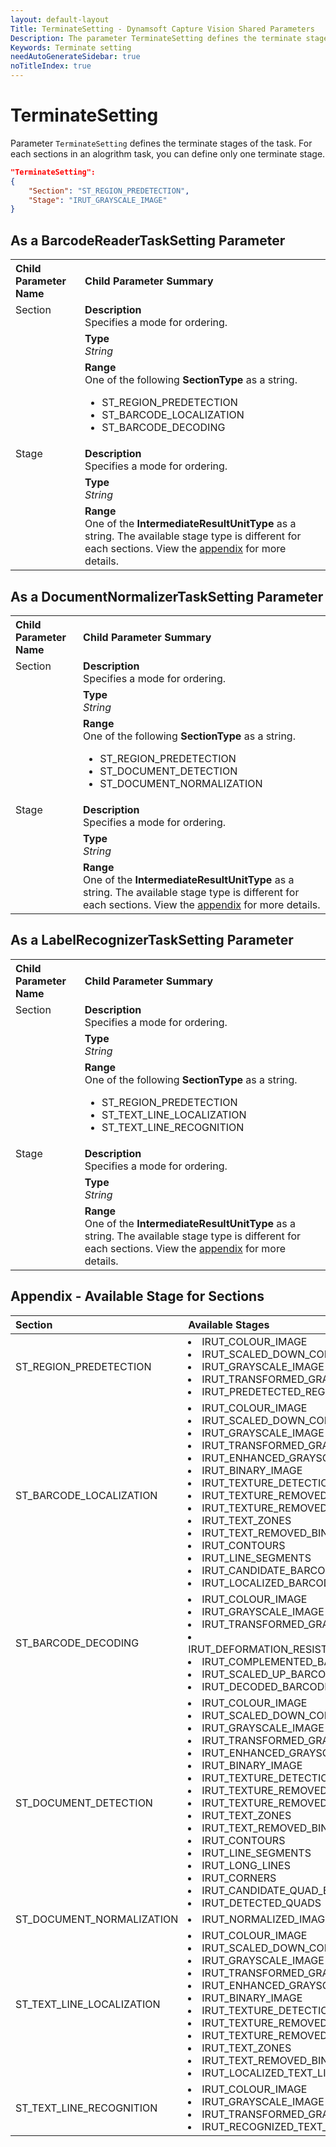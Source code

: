 ```yaml
---
layout: default-layout
Title: TerminateSetting - Dynamsoft Capture Vision Shared Parameters
Description: The parameter TerminateSetting defines the terminate stages of the task.
Keywords: Terminate setting
needAutoGenerateSidebar: true
noTitleIndex: true
---
```


# TerminateSetting

Parameter `TerminateSetting` defines the terminate stages of the task. For each sections in an alogrithm task, you can define only one terminate stage.

```json
"TerminateSetting":
{
    "Section": "ST_REGION_PREDETECTION",
    "Stage": "IRUT_GRAYSCALE_IMAGE"
}
```

## As a BarcodeReaderTaskSetting Parameter

<table style = "text-align:left">
    <thread>
        <tr>
            <th>Child Parameter Name</th>
            <th>Child Parameter Summary</th>
        </tr>
    </thread>
    <tr>
        <td rowspan = "3" style="vertical-align:text-top">Section<br></td>
        <td><b>Description</b><br>Specifies a mode for ordering.</td>
    </tr>
    <tr>
        <td><b>Type</b><br><i>String</i></td>
    </tr>
    <tr>
        <td><b>Range</b><br>One of the following <b>SectionType</b> as a string.
            <ul>
                <li>ST_REGION_PREDETECTION</li>
                <li>ST_BARCODE_LOCALIZATION</li>
                <li>ST_BARCODE_DECODING</li>
            </ul>
        </td>
    </tr>
    <tr>
        <td rowspan = "3" style="vertical-align:text-top">Stage<br></td>
        <td><b>Description</b><br>Specifies a mode for ordering.</td>
    </tr>
    <tr>
        <td><b>Type</b><br><i>String</i></td>
    </tr>
    <tr>
        <td><b>Range</b><br>One of the <b>IntermediateResultUnitType</b> as a string. The available stage type is different for each sections. View the <a href="#appendix---available-stage-for-sections">appendix</a> for more details.
        </td>
    </tr>
</table>

## As a DocumentNormalizerTaskSetting Parameter

<table style = "text-align:left">
    <tr>
        <th>Child Parameter Name</th>
        <th>Child Parameter Summary</th>
    </tr>
    <tr>
        <td rowspan = "3" style="vertical-align:text-top">Section<br></td>
        <td><b>Description</b><br>Specifies a mode for ordering.</td>
    </tr>
    <tr>
        <td><b>Type</b><br><i>String</i></td>
    </tr>
    <tr>
        <td><b>Range</b><br>One of the following <b>SectionType</b> as a string.
            <ul>
                <li>ST_REGION_PREDETECTION</li>
                <li>ST_DOCUMENT_DETECTION</li>
                <li>ST_DOCUMENT_NORMALIZATION</li>
            </ul>
        </td>
    </tr>
    <tr>
        <td rowspan = "3" style="vertical-align:text-top">Stage<br></td>
        <td><b>Description</b><br>Specifies a mode for ordering.</td>
    </tr>
    <tr>
        <td><b>Type</b><br><i>String</i></td>
    </tr>
    <tr>
        <td><b>Range</b><br>One of the <b>IntermediateResultUnitType</b> as a string. The available stage type is different for each sections. View the <a href="#appendix---available-stage-for-sections">appendix</a> for more details.
        </td>
    </tr>
</table>

## As a LabelRecognizerTaskSetting Parameter

<table style = "text-align:left">
    <tr>
        <th>Child Parameter Name</th>
        <th>Child Parameter Summary</th>
    </tr>
    <tr>
        <td rowspan = "3" style="vertical-align:text-top">Section<br></td>
        <td><b>Description</b><br>Specifies a mode for ordering.</td>
    </tr>
    <tr>
        <td><b>Type</b><br><i>String</i></td>
    </tr>
    <tr>
        <td><b>Range</b><br>One of the following <b>SectionType</b> as a string.
            <ul>
                <li>ST_REGION_PREDETECTION</li>
                <li>ST_TEXT_LINE_LOCALIZATION</li>
                <li>ST_TEXT_LINE_RECOGNITION</li>
            </ul>
        </td>
    </tr>
    <tr>
        <td rowspan = "3" style="vertical-align:text-top">Stage<br></td>
        <td><b>Description</b><br>Specifies a mode for ordering.</td>
    </tr>
    <tr>
        <td><b>Type</b><br><i>String</i></td>
    </tr>
    <tr>
        <td><b>Range</b><br>One of the <b>IntermediateResultUnitType</b> as a string. The available stage type is different for each sections. View the <a href="#appendix---available-stage-for-sections">appendix</a> for more details.
        </td>
    </tr>
</table>

## Appendix - Available Stage for Sections

| Section             | Available Stages |
| :------------------ | :--------------- |
| ST_REGION_PREDETECTION | <li>IRUT_COLOUR_IMAGE</li><li>IRUT_SCALED_DOWN_COLOUR_IMAGE</li><li>IRUT_GRAYSCALE_IMAGE</li><li>IRUT_TRANSFORMED_GRAYSCALE_IMAGE</li><li>IRUT_PREDETECTED_REGIONS</li> |
| ST_BARCODE_LOCALIZATION | <li>IRUT_COLOUR_IMAGE</li><li>IRUT_SCALED_DOWN_COLOUR_IMAGE</li><li>IRUT_GRAYSCALE_IMAGE</li><li>IRUT_TRANSFORMED_GRAYSCALE_IMAGE</li><li>IRUT_ENHANCED_GRAYSCALE_IMAGE</li><li>IRUT_BINARY_IMAGE</li><li>IRUT_TEXTURE_DETECTION_RESULT</li><li>IRUT_TEXTURE_REMOVED_GRAYSCALE_IMAGE</li><li>IRUT_TEXTURE_REMOVED_BINARY_IMAGE</li><li>IRUT_TEXT_ZONES</li><li>IRUT_TEXT_REMOVED_BINARY_IMAGE <li>IRUT_CONTOURS</li><li>IRUT_LINE_SEGMENTS</li><li>IRUT_CANDIDATE_BARCODE_ZONES</li><li>IRUT_LOCALIZED_BARCODES |
| ST_BARCODE_DECODING | <li>IRUT_COLOUR_IMAGE</li><li>IRUT_GRAYSCALE_IMAGE</li><li>IRUT_TRANSFORMED_GRAYSCALE_IMAGE</li><li>IRUT_DEFORMATION_RESISTED_BARCODE_IMAGE</li><li>IRUT_COMPLEMENTED_BARCODE_IMAGE</li><li>IRUT_SCALED_UP_BARCODE_IMAGE</li><li>IRUT_DECODED_BARCODES |
| ST_DOCUMENT_DETECTION | <li>IRUT_COLOUR_IMAGE</li><li>IRUT_SCALED_DOWN_COLOUR_IMAGE</li><li>IRUT_GRAYSCALE_IMAGE</li><li>IRUT_TRANSFORMED_GRAYSCALE_IMAGE</li><li>IRUT_ENHANCED_GRAYSCALE_IMAGE</li><li>IRUT_BINARY_IMAGE</li><li>IRUT_TEXTURE_DETECTION_RESULT</li><li>IRUT_TEXTURE_REMOVED_GRAYSCALE_IMAGE</li><li>IRUT_TEXTURE_REMOVED_BINARY_IMAGE</li><li>IRUT_TEXT_ZONES</li><li>IRUT_TEXT_REMOVED_BINARY_IMAGE</li><li>IRUT_CONTOURS</li><li>IRUT_LINE_SEGMENTS</li><li>IRUT_LONG_LINES</li><li>IRUT_CORNERS</li><li>IRUT_CANDIDATE_QUAD_EDGES</li><li>IRUT_DETECTED_QUADS |
| ST_DOCUMENT_NORMALIZATION | <li>IRUT_NORMALIZED_IMAGE</li> |
| ST_TEXT_LINE_LOCALIZATION | <li>IRUT_COLOUR_IMAGE</li><li>IRUT_SCALED_DOWN_COLOUR_IMAGE</li><li>IRUT_GRAYSCALE_IMAGE</li><li>IRUT_TRANSFORMED_GRAYSCALE_IMAGE</li><li>IRUT_ENHANCED_GRAYSCALE_IMAGE</li><li>IRUT_BINARY_IMAGE</li><li>IRUT_TEXTURE_DETECTION_RESULT</li><li>IRUT_TEXTURE_REMOVED_GRAYSCALE_IMAGE</li><li>IRUT_TEXTURE_REMOVED_BINARY_IMAGE</li><li>IRUT_TEXT_ZONES</li><li>IRUT_TEXT_REMOVED_BINARY_IMAGE</li><li>IRUT_LOCALIZED_TEXT_LINES</li> |
| ST_TEXT_LINE_RECOGNITION | <li>IRUT_COLOUR_IMAGE</li><li>IRUT_GRAYSCALE_IMAGE</li><li>IRUT_TRANSFORMED_GRAYSCALE_IMAGE</li><li>IRUT_RECOGNIZED_TEXT_LINES</li> |
